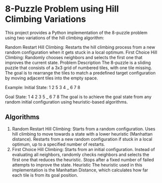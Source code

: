 # 8-Puzzle Problem using Hill Climbing Variations
This project provides a Python implementation of the 8-puzzle problem using two variations of the hill climbing algorithm:

Random Restart Hill Climbing: Restarts the hill climbing process from a new random configuration when it gets stuck in a local optimum.
First Choice Hill Climbing: Randomly chooses neighbors and selects the first one that improves the current state.
Problem Description
The 8-puzzle is a sliding puzzle that consists of a 3x3 grid of numbered tiles, with one tile missing. The goal is to rearrange the tiles to match a predefined target configuration by moving adjacent tiles into the empty space.

Example:
Initial State:
1  2  5
3  4  _
6  7  8

Goal State:
1  4  2
3  5  _
6  7  8
The goal is to achieve the goal state from any random initial configuration using heuristic-based algorithms.

## Algorithms
1. Random Restart Hill Climbing:
Starts from a random configuration.
Uses hill climbing to move towards a state with a lower heuristic (Manhattan distance).
Restarts from a new random configuration if stuck in a local optimum, up to a specified number of restarts.
2. First Choice Hill Climbing:
Starts from an initial configuration.
Instead of evaluating all neighbors, randomly checks neighbors and selects the first one that reduces the heuristic.
Stops after a fixed number of failed attempts to improve the state.
Heuristic
The heuristic used in this implementation is the Manhattan Distance, which calculates how far each tile is from its goal position.
